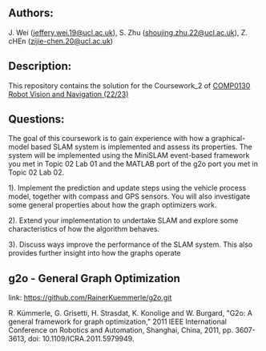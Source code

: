 ## Authors:
J. Wei (jeffery.wei.19@ucl.ac.uk), S. Zhu (shoujing.zhu.22@ucl.ac.uk), Z. cHEn (zijie-chen.20@ucl.ac.uk)

## Description:
This repository contains the solution for the Coursework_2 of
[COMP0130 Robot Vision and Navigation (22/23)](https://moodle.ucl.ac.uk/course/view.php?id=30087)

## Questions:
The goal of this coursework is to gain experience with how a graphical-model based SLAM
system is implemented and assess its properties. The system will be implemented using the
MiniSLAM event-based framework you met in Topic 02 Lab 01 and the MATLAB port of the
g2o port you met in Topic 02 Lab 02.

  1). Implement the prediction and update steps using the vehicle process model, together with
      compass and GPS sensors. You will also investigate some general properties about how
      the graph optimizers work.

  2). Extend your implementation to undertake SLAM and explore some characteristics of how
the algorithm behaves.

3). Discuss ways improve the performance of the SLAM system. This also provides further
insight into how the graphs operate

## g2o - General Graph Optimization
link: https://github.com/RainerKuemmerle/g2o.git

R. Kümmerle, G. Grisetti, H. Strasdat, K. Konolige and W. Burgard, "G2o: A general framework for graph optimization," 2011 IEEE International Conference on Robotics and Automation, Shanghai, China, 2011, pp. 3607-3613, doi: 10.1109/ICRA.2011.5979949.
